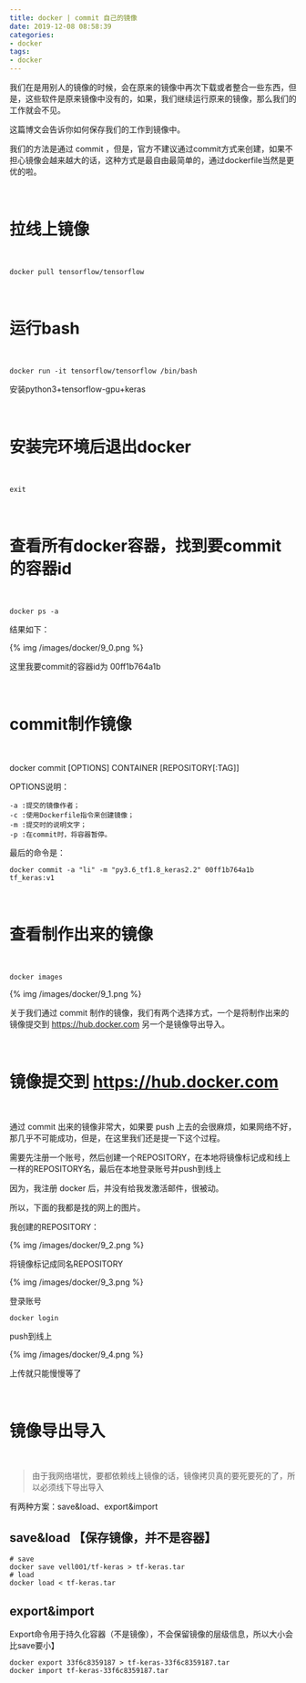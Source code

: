 ```yaml
---
title: docker | commit 自己的镜像
date: 2019-12-08 08:58:39
categories:
- docker
tags:
- docker
---
```

我们在是用别人的镜像的时候，会在原来的镜像中再次下载或者整合一些东西，但是，这些软件是原来镜像中没有的，如果，我们继续运行原来的镜像，那么我们的工作就会不见。

这篇博文会告诉你如何保存我们的工作到镜像中。

<!--more-->

我们的方法是通过 commit ，但是，官方不建议通过commit方式来创建，如果不担心镜像会越来越大的话，这种方式是最自由最简单的，通过dockerfile当然是更优的啦。

<br/>

# 拉线上镜像

<br/>

	docker pull tensorflow/tensorflow

<br/>

# 运行bash

<br/>

	docker run -it tensorflow/tensorflow /bin/bash

安装python3+tensorflow-gpu+keras

<br/>

# 安装完环境后退出docker

<br/>

	exit

<br/>

# 查看所有docker容器，找到要commit的容器id

<br/>

	docker ps -a

结果如下：

{% img /images/docker/9_0.png %}

这里我要commit的容器id为 00ff1b764a1b

<br/>

# commit制作镜像

<br/>

docker commit [OPTIONS] CONTAINER [REPOSITORY[:TAG]]

OPTIONS说明：

	-a :提交的镜像作者；
	-c :使用Dockerfile指令来创建镜像；
	-m :提交时的说明文字；
	-p :在commit时，将容器暂停。

最后的命令是：

	docker commit -a "li" -m "py3.6_tf1.8_keras2.2" 00ff1b764a1b tf_keras:v1

<br/>

# 查看制作出来的镜像

<br/>

	docker images

{% img /images/docker/9_1.png %}

关于我们通过 commit 制作的镜像，我们有两个选择方式，一个是将制作出来的镜像提交到 https://hub.docker.com 另一个是镜像导出导入。

<br/>

# 镜像提交到 https://hub.docker.com

<br/>

通过 commit 出来的镜像非常大，如果要 push 上去的会很麻烦，如果网络不好，那几乎不可能成功，但是，在这里我们还是提一下这个过程。

需要先注册一个账号，然后创建一个REPOSITORY，在本地将镜像标记成和线上一样的REPOSITORY名，最后在本地登录账号并push到线上

因为，我注册 docker 后，并没有给我发激活邮件，很被动。

所以，下面的我都是找的网上的图片。

我创建的REPOSITORY：

{% img /images/docker/9_2.png %}

将镜像标记成同名REPOSITORY

{% img /images/docker/9_3.png %}

登录账号

	docker login

push到线上

{% img /images/docker/9_4.png %}

上传就只能慢慢等了

<br/>

# 镜像导出导入

<br/>

>由于我网络堪忧，要都依赖线上镜像的话，镜像拷贝真的要死要死的了，所以必须线下导出导入

有两种方案：save&load、export&import

## save&load 【保存镜像，并不是容器】

	# save
	docker save vell001/tf-keras > tf-keras.tar
	# load
	docker load < tf-keras.tar

## export&import

Export命令用于持久化容器（不是镜像），不会保留镜像的层级信息，所以大小会比save要小】

	docker export 33f6c8359187 > tf-keras-33f6c8359187.tar
	docker import tf-keras-33f6c8359187.tar






